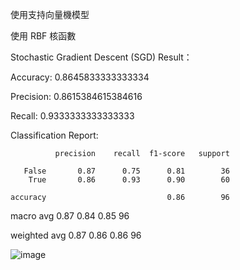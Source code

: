 使用支持向量機模型

使用 RBF 核函數

Stochastic Gradient Descent (SGD)
Result：

Accuracy: 0.8645833333333334

Precision: 0.8615384615384616

Recall: 0.9333333333333333

Classification Report:

              precision    recall  f1-score   support

       False       0.87      0.75      0.81        36
        True       0.86      0.93      0.90        60

    accuracy                           0.86        96
    
   macro avg       0.87      0.84      0.85        96
   
weighted avg       0.87      0.86      0.86        96

![image](https://github.com/chris020589/Pytorch_SVM/assets/111472484/d771de5c-f9bb-440e-8cec-a4c4def87d7b)
